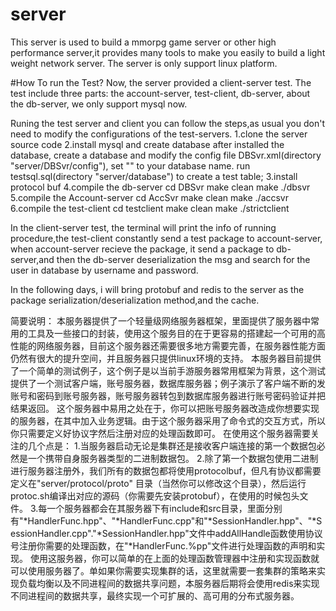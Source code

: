 # server
This server is used to build a mmorpg game server or other high performance server,it provides many tools to make you easily to build a light weight network server.
The server is only support linux platform.

#How To run the Test?
Now, the server provided a client-server test.
The test include three parts: the account-server, test-client, db-server, about the db-server, we only support mysql now.

Runing the test server and client you can follow the steps,as usual you don't need to modify the configurations of the test-servers.
1.clone the server source code
2.install mysql and  create database
    after installed the database, create a database and modify the config file DBSvr.xml(directory "server/DBSvr/config"), set "<dbname>" to your database name.
    run testsql.sql(directory "server/database") to create a test table;
3.install protocol buf
4.compile the db-server
    cd DBSvr
    make clean
    make
    ./dbsvr
5.compile the Account-server
    cd AccSvr
    make clean
    make
    ./accsvr
6.compile the test-client
    cd testclient
    make clean
    make
    ./strictclient

In the client-server test, the terminal will print the info of running procedure,the test-client constantly
send a test package to account-server, when account-server recieve the package, it send a package to db-server,and then the db-server deserialization the msg and search for the user in database by username and password.

In the following days, i will bring protobuf and redis to the server as the package 
serialization/deserialization method,and the cache.

简要说明：
    本服务器提供了一个轻量级网络服务器框架，里面提供了服务器中常用的工具及一些接口的封装，使用这个服务目的在于更容易的搭建起一个可用的高性能的网络服务器，目前这个服务器还需要很多地方需要完善，在服务器性能方面仍然有很大的提升空间，并且服务器只提供linux环境的支持。
    本服务器目前提供了一个简单的测试例子，这个例子是以当前手游服务器常用框架为背景，这个测试提供了一个测试客户端，账号服务器，数据库服务器；例子演示了客户端不断的发账号和密码到账号服务器，账号服务器转包到数据库服务器进行账号密码验证并把结果返回。
    这个服务器中易用之处在于，你可以把账号服务器改造成你想要实现的服务器，在其中加入业务逻辑。由于这个服务器采用了命令式的交互方式，所以你只需要定义好协议字然后注册对应的处理函数即可。
    在使用这个服务器需要关注的几个点是：
    1.当服务器启动无论是集群还是接收客户端连接的第一个数据包必然是一个携带自身服务器类型的二进制数据包。
    2.除了第一个数据包使用二进制进行服务器注册外，我们所有的数据包都将使用protocolbuf，但凡有协议都需要定义在"server/protocol/proto" 目录（当然你可以修改这个目录），然后运行protoc.sh编译出对应的源码（你需要先安装protobuf），在使用的时候包头文件。
    3.每一个服务器都会在其服务器下有include和src目录，里面分别有"*HandlerFunc.hpp"、"*HandlerFunc.cpp"和"*SessionHandler.hpp"、"*SessionHandler.cpp"."*SessionHandler.hpp"文件中addAllHandle函数使用协议号注册你需要的处理函数，在"*HandlerFunc.%pp"文件进行处理函数的声明和实现。
    使用这服务器，你可以简单的在上面的处理函数管理器中注册和实现函数就可以使用服务器了。单如果你需要实现集群的话，这里就需要一套集群的策略来实现负载均衡以及不同进程间的数据共享问题，本服务器后期将会使用redis来实现不同进程间的数据共享，最终实现一个可扩展的、高可用的分布式服务器。
    

